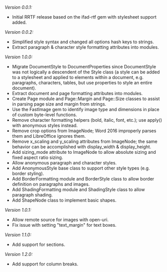 _Version 0.0.1:_

- Initial RRTF release based on the ifad-rtf gem with stylesheet support added.

_Version 0.0.2:_

- Simplified style syntax and changed all options hash keys to strings.
- Extract paragraph & character style formatting attributes into modules.

_Version 1.0.0:_

- Migrate DocumentStyle to DocumentProperties since DocumentStyle was not logically a descendent of the Style class (a style can be added to a stylesheet and applied to elements within a document, e.g. paragraphs, characters, tables, but use properties to style an entire document).
- Extract document and page formatting attributes into modules.
- Create Page module and Page::Margin and Page::Size classes to assist in parsing page size and margin from strings.
- Use the FastImage gem to identify image type and dimensions in place of custom byte-level functions.
- Remove character formatting helpers (bold, italic, font, etc.); use apply() with anonymous styles instead.
- Remove crop options from ImageNode; Word 2016 improperly parses them and LibreOffice ignores them.
- Remove x_scaling and y_scaling attributes from ImageNode; the same behavior can be accomplished with display_width & display_height.
- Add sizing_mode attribute to ImageNode to allow absolute sizing and fixed aspect ratio sizing.
- Allow anonymous paragraph and character styles.
- Add AnonymousStyle base class to support other style types (e.g. border styling).
- Add BorderFormatting module and BorderStyle class to allow border definition on paragraphs and images.
- Add ShadingFormatting module and ShadingStyle class to allow paragraph shading.
- Add ShapeNode class to implement basic shapes.

_Version 1.0.1:_

- Allow remote source for images with open-uri.
- Fix issue with setting "text_margin" for text boxes.

_Version 1.1.0:_

- Add support for sections.

_Version 1.2.0:_

- Add support for column breaks.

